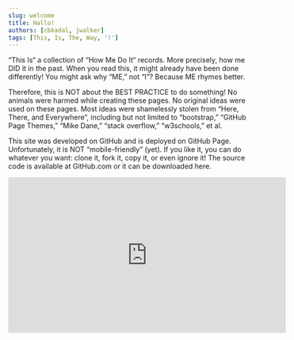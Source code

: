 ```yaml
---
slug: welcome
title: Hallo!
authors: [cbkadal, jwalker]
tags: [This, Is, The, Way, '!']
---
```


“This Is“ a collection of “How Me Do It“ records. More precisely, how me DID it in the past. When you read this, it might already have been done differently! You might ask why “ME,” not “I”? Because ME rhymes better.

Therefore, this is NOT about the BEST PRACTICE to do something! No animals were harmed while creating these pages. No original ideas were used on these pages. Most ideas were shamelessly stolen from “Here, There, and Everywhere”, including but not limited to “bootstrap,” “GitHub Page Themes,” “Mike Dane,” “stack overflow,” “w3schools,” et al.

This site was developed on GitHub and is deployed on GitHub Page. Unfortunately, it is NOT “mobile-friendly” (yet). If you like it, you can do whatever you want: clone it, fork it, copy it, or even ignore it! The source code is available at GitHub.com or it can be downloaded here.

<iframe width="560" height="315" src="https://www.youtube.com/embed/jEoM3qan9Gs" frameborder="0" allowfullscreen></iframe>